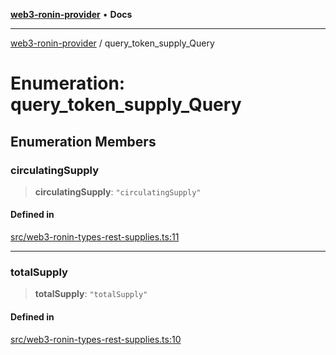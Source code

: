 [**web3-ronin-provider**](../README.md) • **Docs**

***

[web3-ronin-provider](../globals.md) / query\_token\_supply\_Query

# Enumeration: query\_token\_supply\_Query

## Enumeration Members

### circulatingSupply

> **circulatingSupply**: `"circulatingSupply"`

#### Defined in

[src/web3-ronin-types-rest-supplies.ts:11](https://github.com/chuacw/web3-ronin-provider/blob/e9318161fb5ce839bfa5a7cd824e9be03b129c7e/src/web3-ronin-types-rest-supplies.ts#L11)

***

### totalSupply

> **totalSupply**: `"totalSupply"`

#### Defined in

[src/web3-ronin-types-rest-supplies.ts:10](https://github.com/chuacw/web3-ronin-provider/blob/e9318161fb5ce839bfa5a7cd824e9be03b129c7e/src/web3-ronin-types-rest-supplies.ts#L10)
